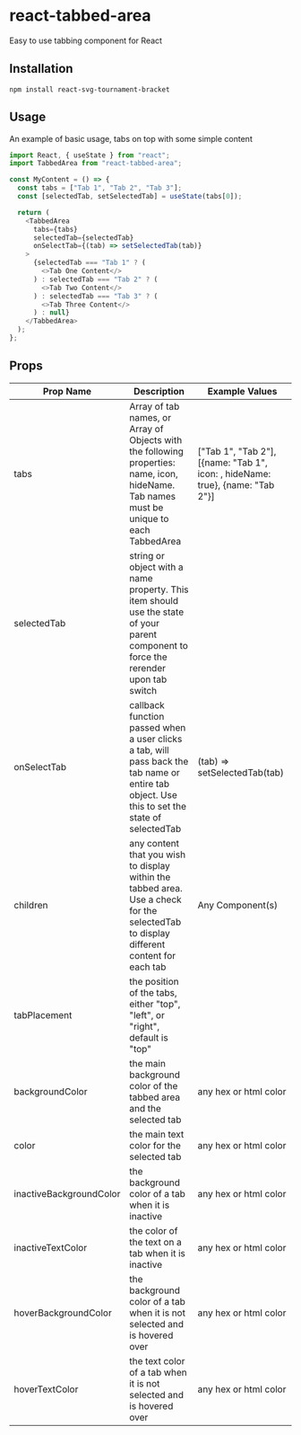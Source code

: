 # react-tabbed-area

Easy to use tabbing component for React

## Installation

```
npm install react-svg-tournament-bracket
```

## Usage

An example of basic usage, tabs on top with some simple content

```javascript
import React, { useState } from "react";
import TabbedArea from "react-tabbed-area";

const MyContent = () => {
  const tabs = ["Tab 1", "Tab 2", "Tab 3"];
  const [selectedTab, setSelectedTab] = useState(tabs[0]);

  return (
    <TabbedArea
      tabs={tabs}
      selectedTab={selectedTab}
      onSelectTab={(tab) => setSelectedTab(tab)}
    >
      {selectedTab === "Tab 1" ? (
        <>Tab One Content</>
      ) : selectedTab === "Tab 2" ? (
        <>Tab Two Content</>
      ) : selectedTab === "Tab 3" ? (
        <>Tab Three Content</>
      ) : null}
    </TabbedArea>
  );
};
```

## Props

| Prop Name               | Description                                                                                                                                   | Example Values                                                                                  |
| ----------------------- | --------------------------------------------------------------------------------------------------------------------------------------------- | ----------------------------------------------------------------------------------------------- |
| tabs                    | Array of tab names, or Array of Objects with the following properties: name, icon, hideName. Tab names must be unique to each TabbedArea      | ["Tab 1", "Tab 2"], [{name: "Tab 1", icon: <IconComponent />, hideName: true}, {name: "Tab 2"}] |
| selectedTab             | string or object with a name property. This item should use the state of your parent component to force the rerender upon tab switch          |                                                                                                 |
| onSelectTab             | callback function passed when a user clicks a tab, will pass back the tab name or entire tab object. Use this to set the state of selectedTab | (tab) => setSelectedTab(tab)                                                                    |
| children                | any content that you wish to display within the tabbed area. Use a check for the selectedTab to display different content for each tab        | Any Component(s)                                                                                |
| tabPlacement            | the position of the tabs, either "top", "left", or "right", default is "top"                                                                  |                                                                                                 |
| backgroundColor         | the main background color of the tabbed area and the selected tab                                                                             | any hex or html color                                                                           |
| color                   | the main text color for the selected tab                                                                                                      | any hex or html color                                                                           |
| inactiveBackgroundColor | the background color of a tab when it is inactive                                                                                             | any hex or html color                                                                           |
| inactiveTextColor       | the color of the text on a tab when it is inactive                                                                                            | any hex or html color                                                                           |
| hoverBackgroundColor    | the background color of a tab when it is not selected and is hovered over                                                                     | any hex or html color                                                                           |
| hoverTextColor          | the text color of a tab when it is not selected and is hovered over                                                                           | any hex or html color                                                                           |

